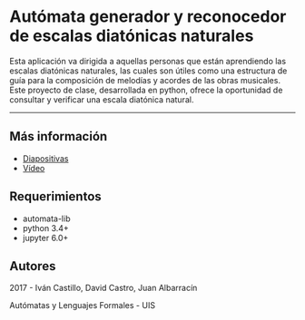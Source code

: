# Autómata generador y reconocedor de escalas diatónicas naturales
Esta aplicación va dirigida a aquellas personas que están aprendiendo las escalas diatónicas naturales, las cuales son útiles como una estructura de guía para la composición de melodías y acordes de las obras musicales. Este proyecto de clase, desarrollada en python, ofrece la oportunidad de consultar y verificar una escala diatónica natural.
<hr>

## Más información
* <a href="img/presentacion_Proyecto.html" target="_blank">Diapositivas</a>
* <a href="https://www.youtube.com/watch?v=QESGp-TWFM0" target="_blank">Vídeo</a>

## Requerimientos
* automata-lib
* python 3.4+
* jupyter 6.0+

## Autores
2017 - Iván Castillo, David Castro, Juan Albarracín

Autómatas y Lenguajes Formales - UIS
